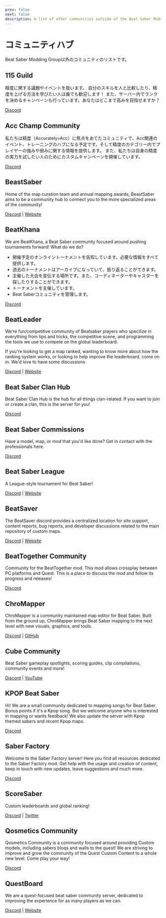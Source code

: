 ```yaml
---
prev: false
next: false
description: A list of other communities outside of the Beat Saber Modding Group
---
```


# コミュニティハブ

Beat Saber Modding Group以外のコミュニティのリストです。

## 115 Guild

精度に関する議題やイベントを扱います。 自分のスキルを人と比較したり、精度を上げる方法を学びたい人は誰でも歓迎します！ また、サーバー内でランクを決めるキャンペーンも行っています。あなたはどこまで高みを目指せますか？

[Discord](https://discord.gg/j8m8cxr)

## Acc Champ Community

私たちは精度（Accurately=Acc）に焦点をあてたコミュニティで、Acc関連のイベント、トレーニングのハブになる予定です。そして精度のカテゴリー内でプレイヤーの強みや弱みに関する情報を提供します。 また、私たちは自身の精度の実力を試したい人のためにカスタムキャンペーンを開催しています。

[Discord](https://discord.gg/zd8W4rr)

## BeastSaber

Home of the map curation team and annual mapping awards, BeastSaber aims to be a community hub to connect you to the more specialized areas of the community!

[Discord](https://discord.gg/5NjfSAC) | [Website](https://bsaber.com)

## BeatKhana

We are BeatKhana, a Beat Saber community focused around pushing tournaments forward! What do we do?

- 開催予定のオンライントーナメントを告知しています。必要な情報をすべて提供します。
- 過去のトーナメントはアーカイブになっていて、振り返ることができます。
- 主催した大会を宣伝する場所です。また、コーディネーターやキャスターを探したりすることができます。
- トーナメントを主催しています。
- Beat Saberコミュニティを管理します。

[Discord](https://discord.gg/5NjfSAC)

## BeatLeader

We're fun/competitive community of Beatsaber players who specilize in everything from tips and tricks, the competitive scene, and programming the tools we use to compete on the global leaderboard.

If you're looking to get a map ranked, wanting to know more about how the ranking system works, or looking to help improve the leaderboard, come on in. We'd love to have some discussions

[Discord](https://discord.gg/2RG5YVqtG6) | [Website](https://www.beatleader.xyz/)

## Beat Saber Clan Hub

Beat Saber Clan Hub is the hub for all things clan-related. If you want to join or create a clan, this is the server for you!

[Discord](https://discord.gg/2a89Nmm3PC)

## Beat Saber Commissions

Have a model, map, or mod that you'd like done? Get in contact with the professionals here.

[Discord](https://discord.gg/e4f3WBBVnr)

## Beat Saber League

A League-style tournament for Beat Saber!

[Discord](https://discord.gg/rNmazdz) | [Website](https://beatsaberleague.com/)

## BeatSaver

The BeatSaver discord provides a centralized location for site support, content reports, bug reports, and developer discussions related to the main repository of custom maps.

[Discord](https://discord.gg/rjVDapkMmj) | [Website](https://beatsaver.com/)

## BeatTogether Community

Community for the BeatTogether mod. This mod allows crossplay between PC platforms and Quest. This is a place to discuss the mod and follow its progress and releases!

[Discord](https://discord.com/invite/gezGrFG4tz)

## ChroMapper

ChroMapper is a community maintained map editor for Beat Saber. Built from the ground up, ChroMapper brings Beat Saber mapping to the next level with new visuals, graphics, and tools.

[Discord](https://discord.gg/mMzzNSh) | [GitHub](https://www.github.com/Caeden117/ChroMapper)

## Cube Community

Beat Saber gameplay spotlights, scoring guides, clip compilations, community events and more!

[Discord](https://discord.gg/dwe8mbC) | [YouTube](https://youtube.com/CubeCommunity)

## KPOP Beat Saber

Hi! We are a small community dedicated to mapping songs for Beat Saber. Bonus points if it's a Kpop song. But we welcome anyone who is interested in mapping or wants feedback! We also update the server with Kpop themed sabers and recent Kpop maps.

[Discord](https://discord.gg/c9uHGYP)

## Saber Factory

Welcome to the Saber Factory server! Here you find all resources dedicated to the Saber Factory mod. Get help with the usage and creation of content, keep in touch with new updates, leave suggestions and much more.

[Discord](https://discord.gg/PjD7WcChH3)

## ScoreSaber

Custom leaderboards and global ranking!

[Discord](https://discord.gg/WpuDMwU) | [Twitter](https://twitter.com/scoresaber)

## Qosmetics Community

Qosmetics Community is a community focused around providing Custom models, including sabers bloqs and walls to the quest! We are striving to improve and grow the community of the Quest Custom Content to a whole new level. Come play your way!

[Discord](https://discord.gg/NXnPYEh)

## QuestBoard

We are a quest-focused beat saber community server, dedicated to improving the experience for as many players as we can.

[Discord](https://discord.gg/d6DyW9v) | [Website](https://www.questmodding.com/)
